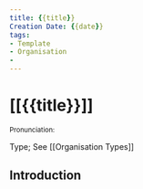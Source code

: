 ```yaml
---
title: {{title}}
Creation Date: {{date}}
tags:
- Template
- Organisation
- 
---
```


# [[{{title}}]]
<small>Pronunciation:</small>

Type; See [[Organisation Types]]
## Introduction